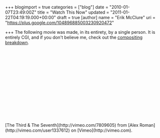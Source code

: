 +++
blogimport = true
categories = ["blog"]
date = "2010-01-07T23:49:00Z"
title = "Watch This Now"
updated = "2011-01-22T04:19:19.000+00:00"
draft = true
[author]
name = "Erik McClure"
uri = "https://plus.google.com/104896885003230920472"

+++
The following movie was made, in its entirety, by a single person. It is entirely CGI, and if you don't believe me, check out the [compositing breakdown](http://www.deviantart.com/users/outgoing?http://vimeo.com/8200251).

<lj-embed id="6">
<object width="400" height="225"><param name="allowfullscreen" value="true" /><param name="movie" value="http://vimeo.com/moogaloop.swf?clip_id=7809605&server=vimeo.com&show_title=1&show_byline=1&show_portrait=0&color=&fullscreen=1" /><embed src="http://vimeo.com/moogaloop.swf?clip_id=7809605&server=vimeo.com&show_title=1&show_byline=1&show_portrait=0&color=&fullscreen=1" type="application/x-shockwave-flash" allowfullscreen="true" width="400" height="225"></embed></object>
</lj-embed><p>[The Third & The Seventh](http://vimeo.com/7809605) from [Alex Roman](http://vimeo.com/user1337612) on [Vimeo](http://vimeo.com).</p>
